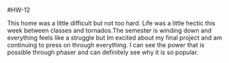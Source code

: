 #HW-12

This home was a little difficult but not too hard. Life was a little hectic this week between classes and tornados.The semester is winding down and everything feels like a struggle but Im excited about my final project and am continuing to press on through everything. I can see the power that is possible through phaser and can definitely see why it is so popular.
